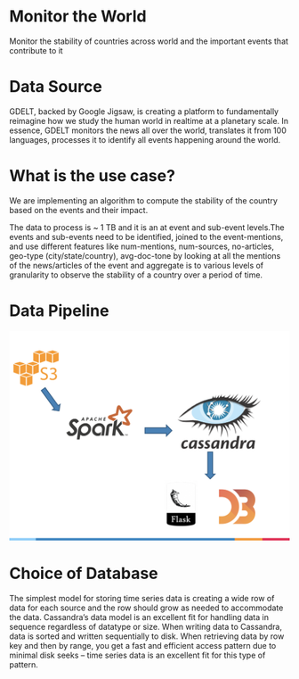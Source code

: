 # Monitor the World
Monitor the stability of countries across world and the important events that contribute to it

# Data Source
GDELT, backed by Google Jigsaw, is creating a platform to fundamentally reimagine how we study the human world in realtime at a planetary scale. In essence, GDELT monitors the news all over the world, translates it from 100 languages, processes it to identify all events happening around the world.

# What is the use case?
We are implementing an algorithm to compute the stability of the country based on the events and their impact. 

The data to process is ~ 1 TB and it is an at event and sub-event levels.The events and sub-events need to be identified, joined to the event-mentions, and use different features like num-mentions, num-sources, no-articles, geo-type (city/state/country), avg-doc-tone by looking at all the mentions of the news/articles of the event and aggregate is to various levels of granularity to observe the stability of a country over a period of time.

# Data Pipeline
![GitHub Logo](/images/pipeline.png)

# Choice of Database
The simplest model for storing time series data is creating a wide row of data for each source and the row should grow as needed to accommodate the data. Cassandra’s data model is an excellent fit for handling data in sequence regardless of datatype or size. When writing data to Cassandra, data is sorted and written sequentially to disk. When retrieving data by row key and then by range, you get a fast and efficient access pattern due to minimal disk seeks – time series data is an excellent fit for this type of pattern. 





